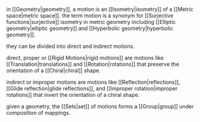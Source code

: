 in [[Geometry|geometry]], a motion is an [[Isometry|isometry]] of a [[Metric space|metric space]]. the term motion is a synonym for [[Surjective functions|surjective]] isometry in metric geometry including [[Elliptic geometry|elliptic geometry]] and [[Hyperbolic geometry|hyperbolic geometry]].

they can be divided into direct and indirect motions. 

direct, proper or [[Rigid Motions|rigid motions]] are motions like [[Translation|translations]] and [[Rotation|rotations]] that preserve the orientation of a [[Chiral|chiral]] shape.

indirect or improper motions are motions like [[Reflection|reflections]], [[Glide reflection|glide reflections]], and [[Improper rotation|improper rotations]] that invert the orientation of a chiral shape.

given a geometry, the [[Sets|set]] of motions forms a [[Group|group]] under composition of mappings.